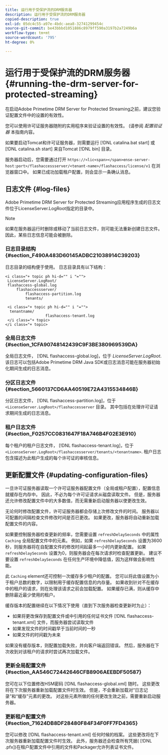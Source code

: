 ```yaml
---
title: 运行用于受保护流的DRM服务器
description: 运行用于受保护流的DRM服务器
copied-description: true
exl-id: 05dc4c55-a97e-4bdc-aea8-32741299454c
source-git-commit: be43bbbd1051886c8979ff590a3197b2a7249b6a
workflow-type: tm+mt
source-wordcount: '795'
ht-degree: 0%

---
```


# 运行用于受保护流的DRM服务器 {#running-the-drm-server-for-protected-streaming}

在启动Adobe Primetime DRM Server for Protected Streaming之前，建议您验证配置文件中的设置的有效性。

您可以使用许可证服务器随附的实用程序来验证设置的有效性。 (请参阅 *配置验证器* 本指南内容。

如果要启动Tomcat和许可证服务器，则需要运行 [!DNL catalina.bat start] 或 [!DNL catalina.sh start] 来自Tomcat [!DNL bin] 目录。

服务器启动后，您需要通过打开 `https://<lic<span></span>ense-server-host:port>/flashaccessserver/<tenant-name>/flashaccess/license/v1` 在浏览器窗口中。 如果已成功加载租户配置，则会显示一条确认消息。

## 日志文件 {#log-files}

Adobe Primetime DRM Server for Protected Streaming应用程序生成的日志文件位于LicenseServer.LogRoot指定的目录中。

>[!NOTE]
>
>如果在服务器运行时删除或移动了当前日志文件，则可能无法重新创建日志文件。 因此，某些日志信息可能会被删除。

### 日志目录结构 {#section_F490A483D60145ADBC21038914C39203}

日志目录的结构便于使用。 日志目录具有以下结构：

```
<i class="+ topic ph hi-d="" i "="">
 LicenseServer.LogRoot/ 
 flashaccess-global.log 
     flashaccessserver/ 
         flashaccess-partition.log 
         tenants/ 
             
 <i class="+ topic ph hi-d="" i "="">
  tenantname/ 
                  flashaccess-tenant.log
 </i class="+ topic>
</i class="+ topic>
```

### 全局日志文件 {#section_1CFA90748142439C9F3BE380969539DA}

全局日志文件， [!DNL flashaccess-global.log]，位于 *LicenseServer.LogRoot*. 该日志可以包括Adobe Primetime DRM Java SDK或日志消息可能在服务器初始化期间生成的日志消息。

### 分区日志文件 {#section_5660137CD6AA40519E72A4315534846B}

分区日志文件， [!DNL flashaccess-partition.log]，位于 `<LicenseServer.LogRoot>/flashaccesserver` 目录。 其中包括在处理许可证请求期间生成的日志消息。

### 租户日志文件 {#section_F0257CC0831647F18A746B4F02E3E910}

每个租户的租户日志文件， [!DNL flashaccess-tenant.log]，位于 `<LicenseServer.LogRoot>/flashaccesserver/tenants/<tenantname>`. 租户日志包含描述为此租户生成的每个许可证的审核信息。

## 更新配置文件 {#updating-configuration-files}

一旦许可证服务器读取一个许可证服务器配置文件（全局或租户配置），配置信息就缓存在内存中。 因此，不必为每个许可证请求从磁盘读取文件。 但是，服务器还允许修改配置文件中的大多数值，而无需重新启动服务器以使更改生效。

无论何时修改配置文件，许可证服务器都会存储上次修改文件的时间。 服务器以可配置的间隔检查文件修改时间是否已更改。 如果更改，服务器将自动重新加载配置文件的内容。

如果要控制服务器检查更新的频率，您需要设置 `refreshDelaySeconds` 中的属性 `Caching` 全局配置文件中的元素。 例如，如果 `refreshDelaySeconds` 设置为3600秒，则服务器将在自配置文件的修改时间起最多一小时内更新配置。 如果 `refreshDelaySeconds` 设置为0，则服务器会在每次请求时检查配置更新。 建议不要设置 `refreshDelaySeconds` 在任何生产环境中降低值，因为这样做会影响性能。

此 `Caching` element还可控制一次缓存多少租户的配置。 您可以将此值设置为小于租户总数的数字，以限制用于缓存配置信息的内存量。 如果收到针对不在缓存中的租户的请求，则在处理该请求之前会加载配置。 如果缓存已满，则从缓存中删除最近最少使用的租户。

缓存版本的配置继续在以下情况下使用（直到下次服务器检查更新时为止）：

* 如果将更改保存到配置文件或中引用的任何证书文件 [!DNL flashaccess-tenant.xml] 文件，而服务器尝试读取文件
* 如果发现文件的时间戳早于当前时间的一秒
* 如果文件的时间戳为未来

如果没有缓存版本，则配置加载失败，并向客户端返回错误。 然后，服务器在下次收到对该租户的请求时尝试再次加载文件。

### 更新全局配置文件 {#section_AA546C72442646CFB8906AEEBDF50587}

您可在以下位置修改HSM密码 [!DNL flashaccess-global.xml] 随时。 这些更改将在下次服务器重新加载配置文件时生效。 但是，不会重新加载对“日志记录”和“缓存”元素的更改。 对这些元素所做的任何更改生效之前，需要重新启动服务器。

### 更新租户配置文件 {#section_71624DB8DF28480F84F34F0FF7FD4365}

您可以修改 [!DNL flashaccess-tenant.xml] 任何时候的档案。 这些更改将在下次服务器重新加载配置文件时生效。 此外，服务器还会检查所有凭据( [!DNL .pfx])在租户配置文件中引用的文件和Packager允许列表证书文件。
